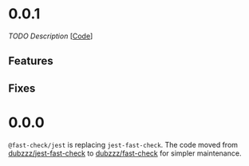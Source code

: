 # 0.0.1

_TODO Description_
[[Code](https://github.com/dubzzz/fast-check/tree/jest%2Fv0.0.1)]

## Features



## Fixes



# 0.0.0

`@fast-check/jest` is replacing `jest-fast-check`. The code moved from [dubzzz/jest-fast-check](https://github.com/dubzzz/jest-fast-check/) to [dubzzz/fast-check](https://github.com/dubzzz/fast-check/) for simpler maintenance.
